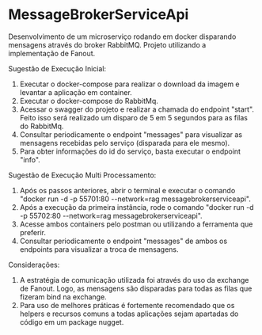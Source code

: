 # MessageBrokerServiceApi
Desenvolvimento de um microserviço rodando em docker disparando mensagens através do broker RabbitMQ. Projeto utilizando a implementação de Fanout.

Sugestão de Execução Inicial:

1) Executar o docker-compose para realizar o download da imagem e levantar a aplicação em container.
2) Executar o docker-compose do RabbitMq.
3) Acessar o swagger do projeto e realizar a chamada do endpoint "start". Feito isso será realizado um disparo de 5 em 5 segundos para as filas do RabbitMq.
4) Consultar periodicamente o endpoint "messages" para visualizar as mensagens recebidas pelo serviço (disparada para ele mesmo).
5) Para obter informações do id do serviço, basta executar o endpoint "info".

Sugestão de Execução Multi Processamento:

1) Após os passos anteriores, abrir o terminal e executar o comando "docker run -d -p 55701:80 --network=rag messagebrokerserviceapi".
2) Após a execução da primeira instância, rode o comando "docker run -d -p 55702:80 --network=rag messagebrokerserviceapi".
3) Acesse ambos containers pelo postman ou utilizando a ferramenta que preferir.
4) Consultar periodicamente o endpoint "messages" de ambos os endpoints para visualizar a troca de mensagens.

Considerações:

1) A estratégia de comunicação utilizada foi através do uso da exchange de Fanout. Logo, as mensagens são disparadas para todas as filas que fizeram bind na exchange.
2) Para uso de melhores práticas é fortemente recomendado que os helpers e recursos comuns a todas aplicações sejam apartadas do código em um package nugget.
